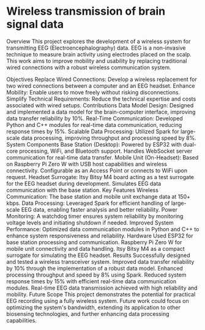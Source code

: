 # Wireless transmission of brain signal data

Overview
This project explores the development of a wireless system for transmitting EEG (Electroencephalography) data. EEG is a non-invasive technique to measure brain activity using electrodes placed on the scalp. This work aims to improve mobility and usability by replacing traditional wired connections with a robust wireless communication system.

Objectives
Replace Wired Connections: Develop a wireless replacement for two wired connections between a computer and an EEG headset.
Enhance Mobility: Enable users to move freely without risking disconnections.
Simplify Technical Requirements: Reduce the technical expertise and costs associated with wired setups.
Contributions
Data Model Design: Designed and implemented a data model for the brain-computer interface, improving data transfer reliability by 10%.
Real-Time Communication: Developed Python and C++ modules for real-time data communication, reducing response times by 15%.
Scalable Data Processing: Utilized Spark for large-scale data processing, improving throughput and processing speed by 8%.
System Components
Base Station (Desktop):
Powered by ESP32 with dual-core processing, WiFi, and Bluetooth support.
Handles WebSocket server communication for real-time data transfer.
Mobile Unit (On-Headset):
Based on Raspberry Pi Zero W with USB host capabilities and wireless connectivity.
Configurable as an Access Point or connects to WiFi upon request.
Headset Surrogate:
Itsy Bitsy M4 board acting as a test surrogate for the EEG headset during development.
Simulates EEG data communication with the base station.
Key Features
Wireless Communication: The base station and mobile unit exchange data at 150+ kbps.
Data Processing: Leveraged Spark for efficient handling of large-scale EEG data, enabling faster analysis and better reliability.
Power Monitoring: A watchdog timer ensures system reliability by monitoring voltage levels and initiating shutdown if needed.
Improved System Performance: Optimized data communication modules in Python and C++ to enhance system responsiveness and reliability.
Hardware Used
ESP32 for base station processing and communication.
Raspberry Pi Zero W for mobile unit connectivity and data handling.
Itsy Bitsy M4 as a compact surrogate for simulating the EEG headset.
Results
Successfully designed and tested a wireless transceiver system.
Improved data transfer reliability by 10% through the implementation of a robust data model.
Enhanced processing throughput and speed by 8% using Spark.
Reduced system response times by 15% with efficient real-time data communication modules.
Real-time EEG data transmission achieved with high reliability and mobility.
Future Scope
This project demonstrates the potential for practical EEG recording using a fully wireless system. Future work could focus on optimizing the system's bandwidth, extending its application to other biosensing technologies, and further enhancing data processing capabilities.
